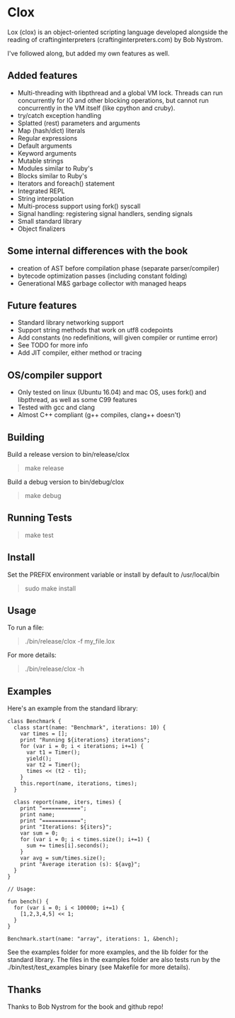 Clox
====

Lox (clox) is an object-oriented scripting language developed alongside the reading of
craftinginterpreters (craftinginterpreters.com) by Bob Nystrom.

I've followed along, but added my own features as well.

Added features
--------------

* Multi-threading with libpthread and a global VM lock. Threads can run
  concurrently for IO and other blocking operations, but cannot run concurrently
  in the VM itself (like cpython and cruby).
* try/catch exception handling
* Splatted (rest) parameters and arguments
* Map (hash/dict) literals
* Regular expressions
* Default arguments
* Keyword arguments
* Mutable strings
* Modules similar to Ruby's
* Blocks similar to Ruby's
* Iterators and foreach() statement
* Integrated REPL
* String interpolation
* Multi-process support using fork() syscall
* Signal handling: registering signal handlers, sending signals
* Small standard library
* Object finalizers

Some internal differences with the book
---------------------------------------

* creation of AST before compilation phase (separate parser/compiler)
* bytecode optimization passes (including constant folding)
* Generational M&S garbage collector with managed heaps

Future features
---------------

* Standard library networking support
* Support string methods that work on utf8 codepoints
* Add constants (no redefinitions, will given compiler or runtime error)
* See TODO for more info
* Add JIT compiler, either method or tracing

OS/compiler support
-------------------

* Only tested on linux (Ubuntu 16.04) and mac OS, uses fork() and libpthread, as well as some C99 features
* Tested with gcc and clang
* Almost C++ compliant (g++ compiles, clang++ doesn't)

Building
--------

Build a release version to bin/release/clox

> make release

Build a debug version to bin/debug/clox

> make debug

Running Tests
-------------

> make test

Install
-------

Set the PREFIX environment variable or install by default to /usr/local/bin

> sudo make install

Usage
-----

To run a file:

> ./bin/release/clox -f my_file.lox

For more details:

> ./bin/release/clox -h

Examples
--------

Here's an example from the standard library:

```
class Benchmark {
  class start(name: "Benchmark", iterations: 10) {
    var times = [];
    print "Running ${iterations} iterations";
    for (var i = 0; i < iterations; i+=1) {
      var t1 = Timer();
      yield();
      var t2 = Timer();
      times << (t2 - t1);
    }
    this.report(name, iterations, times);
  }

  class report(name, iters, times) {
    print "============";
    print name;
    print "============";
    print "Iterations: ${iters}";
    var sum = 0;
    for (var i = 0; i < times.size(); i+=1) {
      sum += times[i].seconds();
    }
    var avg = sum/times.size();
    print "Average iteration (s): ${avg}";
  }
}

// Usage:

fun bench() {
  for (var i = 0; i < 100000; i+=1) {
    [1,2,3,4,5] << 1;
  }
}

Benchmark.start(name: "array", iterations: 1, &bench);
```

See the examples folder for more examples, and the lib folder for the standard library.
The files in the examples folder are also tests run by the ./bin/test/test\_examples
binary (see Makefile for more details).

Thanks
------
Thanks to Bob Nystrom for the book and github repo!
